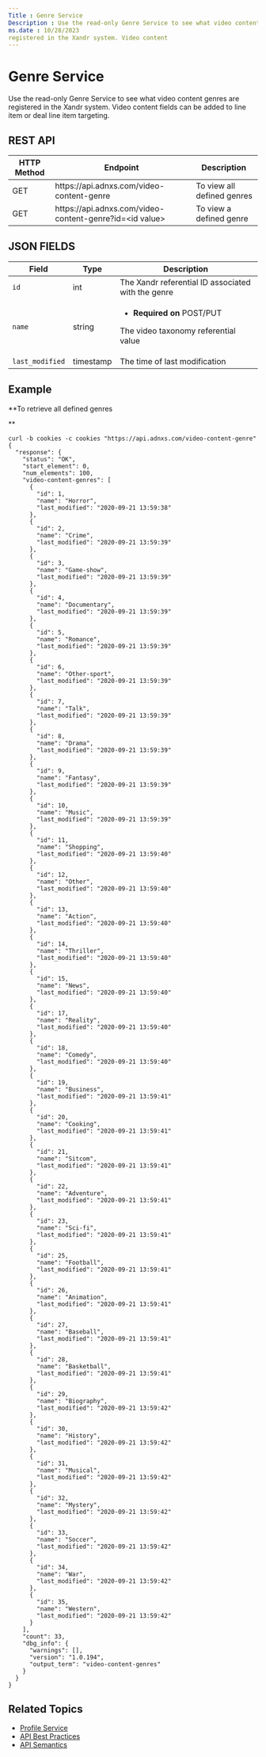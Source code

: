 ```yaml
---
Title : Genre Service
Description : Use the read-only Genre Service to see what video content genres are
ms.date : 10/28/2023
registered in the Xandr system. Video content
---
```



# Genre Service



Use the read-only Genre Service to see what video content genres are
registered in the Xandr system. Video content
fields can be added to line item or deal line item targeting. 



## REST API

<table class="table">
<thead class="thead">
<tr class="header row">
<th id="ID-0000865e__entry__1" class="entry colsep-1 rowsep-1">HTTP
Method</th>
<th id="ID-0000865e__entry__2"
class="entry colsep-1 rowsep-1">Endpoint</th>
<th id="ID-0000865e__entry__3"
class="entry colsep-1 rowsep-1">Description </th>
</tr>
</thead>
<tbody class="tbody">
<tr class="odd row">
<td class="entry colsep-1 rowsep-1"
headers="ID-0000865e__entry__1">GET</td>
<td class="entry colsep-1 rowsep-1"
headers="ID-0000865e__entry__2">https://api.<span
class="ph">adnxs.com/video-content-genre</td>
<td class="entry colsep-1 rowsep-1" headers="ID-0000865e__entry__3">To
view all defined genres</td>
</tr>
<tr class="even row">
<td class="entry colsep-1 rowsep-1"
headers="ID-0000865e__entry__1">GET</td>
<td class="entry colsep-1 rowsep-1"
headers="ID-0000865e__entry__2">https://api.<span
class="ph">adnxs.com/video-content-genre?id=&lt;id value&gt;</td>
<td class="entry colsep-1 rowsep-1" headers="ID-0000865e__entry__3">To
view a defined genre</td>
</tr>
</tbody>
</table>





## JSON FIELDS

<table class="table">
<thead class="thead">
<tr class="header row">
<th id="ID-0000865e__entry__10"
class="entry colsep-1 rowsep-1">Field</th>
<th id="ID-0000865e__entry__11"
class="entry colsep-1 rowsep-1">Type</th>
<th id="ID-0000865e__entry__12"
class="entry colsep-1 rowsep-1">Description </th>
</tr>
</thead>
<tbody class="tbody">
<tr class="odd row">
<td class="entry colsep-1 rowsep-1"
headers="ID-0000865e__entry__10"><code class="ph codeph">id</code></td>
<td class="entry colsep-1 rowsep-1"
headers="ID-0000865e__entry__11">int</td>
<td class="entry colsep-1 rowsep-1" headers="ID-0000865e__entry__12">The
Xandr referential ID associated with the
genre</td>
</tr>
<tr class="even row">
<td class="entry colsep-1 rowsep-1"
headers="ID-0000865e__entry__10"><code
class="ph codeph">name</code></td>
<td class="entry colsep-1 rowsep-1"
headers="ID-0000865e__entry__11">string</td>
<td class="entry colsep-1 rowsep-1"
headers="ID-0000865e__entry__12"><ul>
<li><strong>Required on</strong> POST/PUT</li>
</ul>
<p>The video taxonomy referential value</p></td>
</tr>
<tr class="odd row">
<td class="entry colsep-1 rowsep-1"
headers="ID-0000865e__entry__10"><code
class="ph codeph">last_modified</code></td>
<td class="entry colsep-1 rowsep-1"
headers="ID-0000865e__entry__11">timestamp</td>
<td class="entry colsep-1 rowsep-1" headers="ID-0000865e__entry__12">The
time of last modification</td>
</tr>
</tbody>
</table>




## Example

**To retrieve all defined genres  
  
**

``` pre
curl -b cookies -c cookies "https://api.adnxs.com/video-content-genre"
{
  "response": {
    "status": "OK",
    "start_element": 0,
    "num_elements": 100,
    "video-content-genres": [
      {
        "id": 1,
        "name": "Horror",
        "last_modified": "2020-09-21 13:59:38"
      },
      {
        "id": 2,
        "name": "Crime",
        "last_modified": "2020-09-21 13:59:39"
      },
      {
        "id": 3,
        "name": "Game-show",
        "last_modified": "2020-09-21 13:59:39"
      },
      {
        "id": 4,
        "name": "Documentary",
        "last_modified": "2020-09-21 13:59:39"
      },
      {
        "id": 5,
        "name": "Romance",
        "last_modified": "2020-09-21 13:59:39"
      },
      {
        "id": 6,
        "name": "Other-sport",
        "last_modified": "2020-09-21 13:59:39"
      },
      {
        "id": 7,
        "name": "Talk",
        "last_modified": "2020-09-21 13:59:39"
      },
      {
        "id": 8,
        "name": "Drama",
        "last_modified": "2020-09-21 13:59:39"
      },
      {
        "id": 9,
        "name": "Fantasy",
        "last_modified": "2020-09-21 13:59:39"
      },
      {
        "id": 10,
        "name": "Music",
        "last_modified": "2020-09-21 13:59:39"
      },
      {
        "id": 11,
        "name": "Shopping",
        "last_modified": "2020-09-21 13:59:40"
      },
      {
        "id": 12,
        "name": "Other",
        "last_modified": "2020-09-21 13:59:40"
      },
      {
        "id": 13,
        "name": "Action",
        "last_modified": "2020-09-21 13:59:40"
      },
      {
        "id": 14,
        "name": "Thriller",
        "last_modified": "2020-09-21 13:59:40"
      },
      {
        "id": 15,
        "name": "News",
        "last_modified": "2020-09-21 13:59:40"
      },
      {
        "id": 17,
        "name": "Reality",
        "last_modified": "2020-09-21 13:59:40"
      },
      {
        "id": 18,
        "name": "Comedy",
        "last_modified": "2020-09-21 13:59:40"
      },
      {
        "id": 19,
        "name": "Business",
        "last_modified": "2020-09-21 13:59:41"
      },
      {
        "id": 20,
        "name": "Cooking",
        "last_modified": "2020-09-21 13:59:41"
      },
      {
        "id": 21,
        "name": "Sitcom",
        "last_modified": "2020-09-21 13:59:41"
      },
      {
        "id": 22,
        "name": "Adventure",
        "last_modified": "2020-09-21 13:59:41"
      },
      {
        "id": 23,
        "name": "Sci-fi",
        "last_modified": "2020-09-21 13:59:41"
      },
      {
        "id": 25,
        "name": "Football",
        "last_modified": "2020-09-21 13:59:41"
      },
      {
        "id": 26,
        "name": "Animation",
        "last_modified": "2020-09-21 13:59:41"
      },
      {
        "id": 27,
        "name": "Baseball",
        "last_modified": "2020-09-21 13:59:41"
      },
      {
        "id": 28,
        "name": "Basketball",
        "last_modified": "2020-09-21 13:59:41"
      },
      {
        "id": 29,
        "name": "Biography",
        "last_modified": "2020-09-21 13:59:42"
      },
      {
        "id": 30,
        "name": "History",
        "last_modified": "2020-09-21 13:59:42"
      },
      {
        "id": 31,
        "name": "Musical",
        "last_modified": "2020-09-21 13:59:42"
      },
      {
        "id": 32,
        "name": "Mystery",
        "last_modified": "2020-09-21 13:59:42"
      },
      {
        "id": 33,
        "name": "Soccer",
        "last_modified": "2020-09-21 13:59:42"
      },
      {
        "id": 34,
        "name": "War",
        "last_modified": "2020-09-21 13:59:42"
      },
      {
        "id": 35,
        "name": "Western",
        "last_modified": "2020-09-21 13:59:42"
      }
    ],
    "count": 33,
    "dbg_info": {
      "warnings": [],
      "version": "1.0.194",
      "output_term": "video-content-genres"
    }
  }
}
```




## Related Topics



- <a
  href="xandr-api/profile-service.md"
  class="xref" target="_blank">Profile Service</a>
- <a
  href="xandr-api/api-best-practices.md"
  class="xref" target="_blank">API Best Practices</a>
- <a
  href="xandr-api/api-semantics.md"
  class="xref" target="_blank">API Semantics</a>








